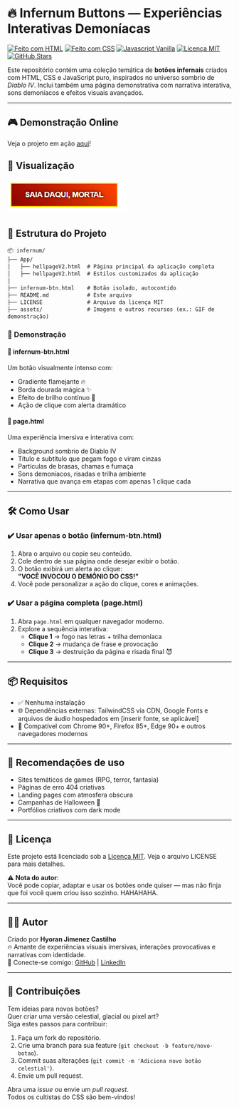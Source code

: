 # 🔥 Infernum Buttons — Experiências Interativas Demoníacas

[![Feito com HTML](https://img.shields.io/badge/feito%20com-HTML5-E34F26?logo=html5&logoColor=white)](https://developer.mozilla.org/pt-BR/docs/Web/HTML)
[![Feito com CSS](https://img.shields.io/badge/estilo-CSS3-1572B6?logo=css3&logoColor=white)](https://developer.mozilla.org/pt-BR/docs/Web/CSS)
[![Javascript Vanilla](https://img.shields.io/badge/JS-Vanilla-F7DF1E?logo=javascript&logoColor=black)](https://developer.mozilla.org/pt-BR/docs/Web/JavaScript)
[![Licença MIT](https://img.shields.io/badge/licença-MIT-green)](LICENSE)
[![GitHub Stars](https://img.shields.io/github/stars/seu-usuario/infernum-buttons)](https://github.com/seu-usuario/infernum-buttons/stargazers)

Este repositório contém uma coleção temática de **botões infernais** criados com HTML, CSS e JavaScript puro, inspirados no universo sombrio de _Diablo IV_. Inclui também uma página demonstrativa com narrativa interativa, sons demoníacos e efeitos visuais avançados.

---

## 🎮 Demonstração Online

Veja o projeto em ação [aqui](https://s-carlord.github.io/infernum-buttons/)!

## 📸 Visualização

![Botão Infernal](./assets/infernum-btn.gif)

## 📁 Estrutura do Projeto

```
📦 infernum/
├── App/
│   ├── hellpageV2.html  # Página principal da aplicação completa
│   ├── hellpageV2.html  # Estilos customizados da aplicação
│
├── infernum-btn.html    # Botão isolado, autocontido
├── README.md            # Este arquivo
├── LICENSE              # Arquivo da licença MIT
├── assets/              # Imagens e outros recursos (ex.: GIF de demonstração)
```

### 🧪 Demonstração

#### 🔘 infernum-btn.html

Um botão visualmente intenso com:

- Gradiente flamejante 🔥
- Borda dourada mágica ✨
- Efeito de brilho contínuo 🌟
- Ação de clique com alerta dramático

#### 🌋 page.html

Uma experiência imersiva e interativa com:

- Background sombrio de Diablo IV
- Título e subtítulo que pegam fogo e viram cinzas
- Partículas de brasas, chamas e fumaça
- Sons demoníacos, risadas e trilha ambiente
- Narrativa que avança em etapas com apenas 1 clique cada

---

## 🛠️ Como Usar

### ✔️ Usar apenas o botão (infernum-btn.html)

1. Abra o arquivo ou copie seu conteúdo.
2. Cole dentro de sua página onde desejar exibir o botão.
3. O botão exibirá um alerta ao clique:  
   **"VOCÊ INVOCOU O DEMÔNIO DO CSS!"**
4. Você pode personalizar a ação do clique, cores e animações.

### ✔️ Usar a página completa (page.html)

1. Abra `page.html` em qualquer navegador moderno.
2. Explore a sequência interativa:
   - **Clique 1** → fogo nas letras + trilha demoníaca
   - **Clique 2** → mudança de frase e provocação
   - **Clique 3** → destruição da página e risada final 😈

---

## 📦 Requisitos

- ✅ Nenhuma instalação
- 🌐 Dependências externas: TailwindCSS via CDN, Google Fonts e arquivos de áudio hospedados em [inserir fonte, se aplicável]
- 🧠 Compatível com Chrome 90+, Firefox 85+, Edge 90+ e outros navegadores modernos

---

## 📌 Recomendações de uso

- Sites temáticos de games (RPG, terror, fantasia)
- Páginas de erro 404 criativas
- Landing pages com atmosfera obscura
- Campanhas de Halloween 🎃
- Portfólios criativos com dark mode

---

## 📄 Licença

Este projeto está licenciado sob a [Licença MIT](LICENSE). Veja o arquivo LICENSE para mais detalhes.

⚠️ **Nota do autor**:  
Você pode copiar, adaptar e usar os botões onde quiser — mas não finja que foi você quem criou isso sozinho. HAHAHAHA.

---

## 🙋‍♂️ Autor

Criado por **Hyoran Jimenez Castilho**  
🔥 Amante de experiências visuais imersivas, interações provocativas e narrativas com identidade.  
📩 Conecte-se comigo: [GitHub](https://github.com/S-carLord) | [LinkedIn](https://www.linkedin.com/in/hyoran-c-760604364/)

---

## 🤝 Contribuições

Tem ideias para novos botões?  
Quer criar uma versão celestial, glacial ou pixel art?  
Siga estes passos para contribuir:

1. Faça um fork do repositório.
2. Crie uma branch para sua feature (`git checkout -b feature/novo-botao`).
3. Commit suas alterações (`git commit -m 'Adiciona novo botão celestial'`).
4. Envie um pull request.

Abra uma _issue_ ou envie um _pull request_.  
Todos os cultistas do CSS são bem-vindos!
